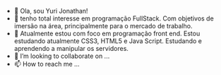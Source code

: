 - 👋 Ola, sou Yuri Jonathan!
- 👀 tenho total interesse em programação FullStack. Com objetivos de imersão na área, principalmente para o mercado de trabalho.
- 🌱 Atualmente estou com foco em programação front end. Estou estudando atualmente CSS3, HTML5 e Java Script. Estudando e aprendendo a manipular os servidores. 
- 💞️ I’m looking to collaborate on ...
- 📫 How to reach me ...

<!---
Yurisax/Yurisax is a ✨ special ✨ repository because its `README.md` (this file) appears on your GitHub profile.
You can click the Preview link to take a look at your changes.
--->
